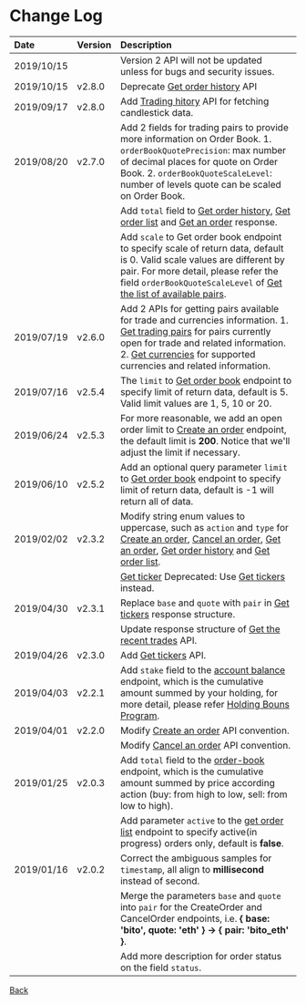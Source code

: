 # Change Log

| Date | Version | Description |
| :--- | :--- | :--- |
| 2019/10/15 |  | Version 2 API will not be updated unless for bugs and security issues. |
| 2019/10/15 | v2.8.0 | Deprecate [Get order history](changelog.md) API |
| 2019/09/17 | v2.8.0 | Add [Trading hitory](changelog.md) API for fetching candlestick data. |
| 2019/08/20 | v2.7.0 | Add 2 fields for trading pairs to provide more information on Order Book.   1. `orderBookQuotePrecision`: max number of decimal places for quote on Order Book.    2. `orderBookQuoteScaleLevel`: number of levels quote can be scaled on Order Book. |
|  |  | Add `total` field to [Get order history](changelog.md), [Get order list](changelog.md) and [Get an order](changelog.md) response. |
|  |  | Add `scale` to Get order book endpoint to specify scale of return data, default is 0. Valid scale values are different by pair. For more detail, please refer the field `orderBookQuoteScaleLevel` of [Get the list of available pairs](changelog.md). |
| 2019/07/19 | v2.6.0 | Add 2 APIs for getting pairs available for trade and currencies information.   1. [Get trading pairs](changelog.md) for pairs currently open for trade and related information.   2. [Get currencies](changelog.md) for supported currencies and related information. |
| 2019/07/16 | v2.5.4 | The `limit` to [Get order book](changelog.md) endpoint to specify limit of return data, default is 5. Valid limit values are 1, 5, 10 or 20. |
| 2019/06/24 | v2.5.3 | For more reasonable, we add an open order limit to [Create an order](changelog.md) endpoint, the default limit is **200**. Notice that we'll adjust the limit if necessary. |
| 2019/06/10 | v2.5.2 | Add an optional query parameter `limit` to [Get order book](changelog.md) endpoint to specify limit of return data, default is -1 will return all of data. |
| 2019/02/02 | v2.3.2 | Modify string enum values to uppercase, such as `action` and `type` for [Create an order](changelog.md), [Cancel an order](changelog.md), [Get an order](changelog.md), [Get order history](changelog.md) and [Get order list](changelog.md). |
|  |  | [Get ticker](changelog.md) Deprecated: Use [Get tickers](changelog.md) instead. |
| 2019/04/30 | v2.3.1 | Replace `base` and `quote` with `pair` in [Get tickers](changelog.md) response structure. |
|  |  | Update response structure of [Get the recent trades](changelog.md) API. |
| 2019/04/26 | v2.3.0 | Add [Get tickers](changelog.md) API. |
| 2019/04/03 | v2.2.1 | Add `stake` field to the [account balance](changelog.md) endpoint, which is the cumulative amount summed by your holding, for more detail, please refer [Holding Bouns Program](https://www.bitopro.com/landing_pages/stake). |
| 2019/04/01 | v2.2.0 | Modify [Create an order](changelog.md) API convention. |
|  |  | Modify [Cancel an order](changelog.md) API convention. |
| 2019/01/25 | v2.0.3 | Add `total` field to the [order-book](changelog.md) endpoint, which is the cumulative amount summed by price according action \(buy: from high to low, sell: from low to high\). |
|  |  | Add parameter `active` to the [get order list](changelog.md) endpoint to specify active\(in progress\) orders only, default is **false**. |
| 2019/01/16 | v2.0.2 | Correct the ambiguous samples for `timestamp`, all align to **millisecond** instead of second. |
|  |  | Merge the parameters `base` and `quote` into `pair` for the CreateOrder and CancelOrder endpoints, i.e. **{ base: 'bito', quote: 'eth' } -&gt; { pair: 'bito\_eth' }**. |
|  |  | Add more description for order status on the field `status`. |

[Back](rest.md)

